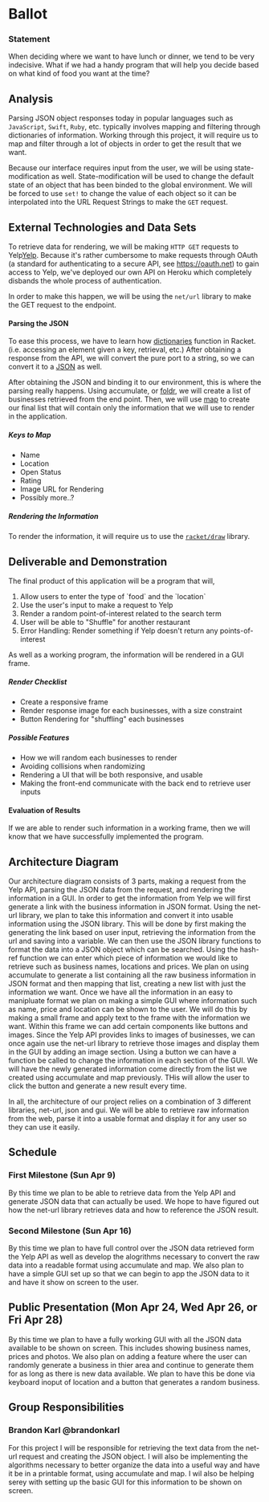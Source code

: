 # Ballot

### Statement 

When deciding where we want to have lunch or dinner, we tend to be very indecisive. What if we had a handy program that will help you decide based on what kind of food you want at the time? 

## Analysis

Parsing JSON object responses today in popular languages such as `JavaScript`, `Swift`, `Ruby`, etc. typically involves mapping and filtering through dictionaries of information. Working through this project, it will require us to map and filter through a lot of objects in order to get the result that we want.

Because our interface requires input from the user, we will be using state-modification as well. State-modification will be used to change the default state of an object that has been binded to the global environment. We will be forced to use `set!` to change the value of each object so it can be interpolated into the URL Request Strings to make the `GET` request.

## External Technologies and Data Sets

To retrieve data for rendering, we will be making `HTTP GET` requests to Yelp<a href="https://www.yelp.com/developers" target="_blank">Yelp</a>. Because it's rather cumbersome to make requests through OAuth (a standard for authenticating to a secure API, see https://oauth.net) to gain access to Yelp, we've deployed our own API on Heroku which completely disbands the whole process of authentication. 

In order to make this happen, we will be using the `net/url` library to make the GET request to the endpoint.

#### Parsing the JSON

To ease this process, we have to learn how <a href="https://docs.racket-lang.org/reference/dicts.html" target="_blank">dictionaries</a> function in Racket. (i.e. accessing an element given a key, retrieval, etc.) After obtaining a response from the API, we will convert the pure port to a string, so we can convert it to a <a href="https://docs.racket-lang.org/json/" target="_blank">JSON</a> as well.

After obtaining the JSON and binding it to our environment, this is where the parsing really happens. Using accumulate, or <a href="https://docs.racket-lang.org/reference/pairs.html#%28def._%28%28lib._racket%2Fprivate%2Flist..rkt%29._foldr%29%29" target="_blank">foldr</a>, we will create a list of businesses retrieved from the end point. Then, we will use <a href="https://docs.racket-lang.org/reference/pairs.html#%28def._%28%28lib._racket%2Fprivate%2Fmap..rkt%29._map%29%29" target="_blank">map</a> to create our final list that will contain only the information that we will use to render in the application.
##### Keys to Map
<ul>
  <li>Name</li>
  <li>Location</li>
  <li>Open Status</li>
  <li>Rating</li>
  <li>Image URL for Rendering</li>
  <li>Possibly more..?</li>
</ul> 

##### Rendering the Information

To render the information, it will require us to use the <a href="https://docs.racket-lang.org/draw/" target="_blank">`racket/draw`</a> library.
 

## Deliverable and Demonstration

The final product of this application will be a program that will,
<ol>
  <li>Allow users to enter the type of `food` and the `location`</li>
  <li>Use the user's input to make a request to Yelp
  <li>Render a random point-of-interest related to the search term</li>
  <li>User will be able to "Shuffle" for another restaurant</li>
  <li>Error Handling: Render something if Yelp doesn't return any points-of-interest</li>
</ol>

As well as a working program, the information will be rendered in a GUI frame.

##### Render Checklist
<ul>
  <li> Create a responsive frame </li>
  <li> Render response image for each businesses, with a size constraint </li>
  <li> Button Rendering for "shuffling" each businesses </li>
</ul>

##### Possible Features

<ul>
  <li> How we will random each businesses to render </li>
  <li> Avoiding collisions when randomizing </li>
  <li> Rendering a UI that will be both responsive, and usable </li>
  <li> Making the front-end communicate with the back end to retrieve user inputs </li>
</ul>

#### Evaluation of Results

If we are able to render such information in a working frame, then we will know that we have successfully implemented the program.

## Architecture Diagram

Our architecture diagram consists of 3 parts, making a request from the Yelp API, parsing the JSON data from the request, and rendering the information in a GUI. In order to get the information from Yelp we will first generate a link with the business information in JSON format. Using the net-url library, we plan to take this information and convert it into usable information using the JSON library. This will be done by first making the generating the link based on user input, retrieving the information from the url and saving into a variable. We can then use the JSON library functions to format the data into a JSON object which can be searched. Using the hash-ref function we can enter which piece of information we would like to retrieve such as business names, locations and prices. We plan on using accumulate to generate a list containing all the raw business information in JSON format and then mapping that list, creating a new list with just the information we want. Once we have all the information in an easy to manipluate format we plan on making a simple GUI where information such as name, price and location can be shown to the user. We will do this by making a small frame and apply text to the frame with the information we want. Within this frame we can add certain components like buttons and images. Since the Yelp API provides links to images of businesses, we can once again use the net-url library to retrieve those images and display them in the GUI by adding an image section. Using a button we can have a function be called to change the information in each section of the GUI. We will have the newly generated information come directly from the list we created using accumulate and map previously. THis will allow the user to click the button and generate a new result every time.

In all, the architecture of our project relies on a combination of 3 different libraries, net-url, json and gui. We will be able to retrieve raw information from the web, parse it into a usable format and display it for any user so they can use it easily.

## Schedule

### First Milestone (Sun Apr 9)
By this time we plan to be able to retrieve data from the Yelp API and generate JSON data that can actually be used. We hope to have figured out how the net-url library retrieves data and how to reference the JSON result.

### Second Milestone (Sun Apr 16)
By this time we plan to have full control over the JSON data retrieved form the Yelp API as well as develop the alogrithms necessary to convert the raw data into a readable format using accumulate and map. We also plan to have a simple GUI set up so that we can begin to app the JSON data to it and have it show on screen to the user.

## Public Presentation (Mon Apr 24, Wed Apr 26, or Fri Apr 28)
By this time we plan to have a fully working GUI with all the JSON data available to be shown on screen. This includes showing business names, prices and photos. We also plan on adding a feature where the user can randomly generate a business in thier area and continue to generate them for as long as there is new data available. We plan to have this be done via keyboard inoput of location and a button that generates a random business.

## Group Responsibilities

### Brandon Karl @brandonkarl
For this project I will be responsible for retrieving the text data from the net-url request and creating the JSON object. I will also be implementing the algorithms necessary to better organize the data into a useful way and have it be in a printable format, using accumulate and map. I wil also be helping serey with setting up the basic GUI for this information to be shown on screen. 
